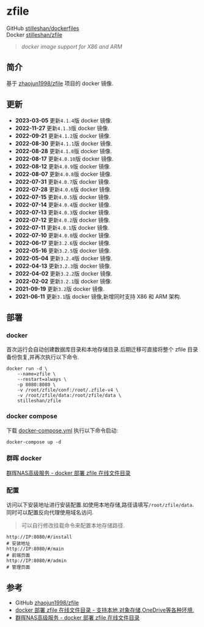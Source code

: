 # zfile

GitHub [stilleshan/dockerfiles](https://github.com/stilleshan/dockerfiles)  
Docker [stilleshan/zfile](https://hub.docker.com/r/stilleshan/zfile)
> *docker image support for X86 and ARM*

## 简介
基于 [zhaojun1998/zfile](https://github.com/zhaojun1998/zfile) 项目的 docker 镜像.

## 更新
- **2023-03-05** 更新`4.1.4`版 docker 镜像.
- **2022-11-27** 更新`4.1.3`版 docker 镜像.
- **2022-09-21** 更新`4.1.2`版 docker 镜像.
- **2022-08-30** 更新`4.1.1`版 docker 镜像.
- **2022-08-28** 更新`4.1.0`版 docker 镜像.
- **2022-08-17** 更新`4.0.10`版 docker 镜像.
- **2022-08-12** 更新`4.0.9`版 docker 镜像.
- **2022-08-07** 更新`4.0.8`版 docker 镜像.
- **2022-07-31** 更新`4.0.7`版 docker 镜像.
- **2022-07-28** 更新`4.0.6`版 docker 镜像.
- **2022-07-15** 更新`4.0.5`版 docker 镜像.
- **2022-07-14** 更新`4.0.4`版 docker 镜像.
- **2022-07-13** 更新`4.0.3`版 docker 镜像.
- **2022-07-12** 更新`4.0.2`版 docker 镜像.
- **2022-07-11** 更新`4.0.1`版 docker 镜像.
- **2022-07-10** 更新`4.0.0`版 docker 镜像.
- **2022-06-17** 更新`3.2.6`版 docker 镜像.
- **2022-05-16** 更新`3.2.5`版 docker 镜像.
- **2022-05-04** 更新`3.2.4`版 docker 镜像.
- **2022-04-13** 更新`3.2.3`版 docker 镜像.
- **2022-04-02** 更新`3.2.2`版 docker 镜像.
- **2022-02-02** 更新`3.2.1`版 docker 镜像.
- **2021-09-19** 更新`3.2`版 docker 镜像.
- **2021-06-11** 更新`3.1`版 docker 镜像,新增同时支持 X86 和 ARM 架构.

## 部署
### docker
首次运行会自动创建数据库目录和本地存储目录.后期迁移可直接将整个 zfile 目录备份恢复,并再次执行以下命令.
```shell
docker run -d \
    --name=zfile \
    --restart=always \
    -p 8080:8080 \
    -v /root/zfile/conf:/root/.zfile-v4 \
    -v /root/zfile/data:/root/zfile/data \
    stilleshan/zfile
```

### docker compose
下载 [docker-compose.yml](https://raw.githubusercontent.com/stilleshan/dockerfiles/main/zfile/docker-compose.yml) 执行以下命令启动:
```shell
docker-compose up -d
```

### 群晖 docker
[群晖NAS高级服务 - docker 部署 zfile 在线文件目录](https://www.ioiox.com/archives/93.html)

### 配置
访问以下安装地址进行安装配置.如使用本地存储,路径请填写`/root/zfile/data`.同时可以配置反向代理使用域名访问.
> 可以自行修改挂载命令来配置本地存储路径.
```shell
http://IP:8080/#/install
# 安装地址
http://IP:8080/#/main
# 前端页面
http://IP:8080/#/admin
# 管理页面
```

## 参考
- GitHub [zhaojun1998/zfile](https://github.com/zhaojun1998/zfile)
- [docker 部署 zfile 在线文件目录 - 支持本地,对象存储,OneDrive等各种环境.](https://www.ioiox.com/archives/92.html)
- [群晖NAS高级服务 - docker 部署 zfile 在线文件目录](https://www.ioiox.com/archives/93.html)

